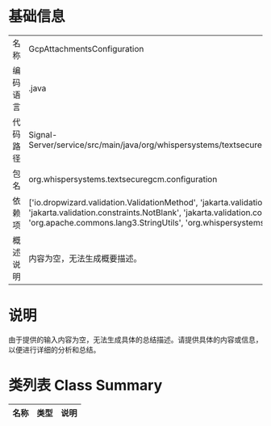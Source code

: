 # 基础信息

|      |      |
|------|------|
| 名称 | GcpAttachmentsConfiguration |
| 编码语言 | .java |
| 代码路径 | Signal-Server/service/src/main/java/org/whispersystems/textsecuregcm/configuration/GcpAttachmentsConfiguration.java |
| 包名 | org.whispersystems.textsecuregcm.configuration |
| 依赖项 | ['io.dropwizard.validation.ValidationMethod', 'jakarta.validation.constraints.Min', 'jakarta.validation.constraints.NotBlank', 'jakarta.validation.constraints.NotNull', 'org.apache.commons.lang3.StringUtils', 'org.whispersystems.textsecuregcm.configuration.secrets.SecretString'] |
| 概述说明 | 内容为空，无法生成概要描述。 |

# 说明

由于提供的输入内容为空，无法生成具体的总结描述。请提供具体的内容或信息，以便进行详细的分析和总结。

# 类列表 Class Summary

| 名称   | 类型  | 说明 |
|-------|------|-------------|




